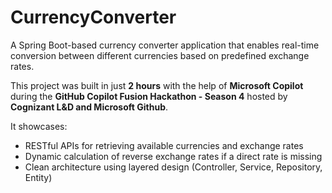 # CurrencyConverter
A Spring Boot-based currency converter application that enables real-time conversion between different currencies based on predefined exchange rates.

This project was built in just **2 hours** with the help of **Microsoft Copilot** during the **GitHub Copilot Fusion Hackathon - Season 4** hosted by **Cognizant L&D and Microsoft Github**.

It showcases:
- RESTful APIs for retrieving available currencies and exchange rates
- Dynamic calculation of reverse exchange rates if a direct rate is missing
- Clean architecture using layered design (Controller, Service, Repository, Entity)

